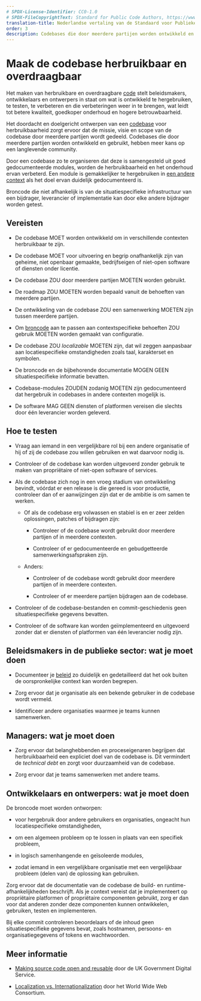 ```yaml
---
# SPDX-License-Identifier: CC0-1.0
# SPDX-FileCopyrightText: Standard for Public Code Authors, https://www.standardforpubliccode.org/AUTHORS.html
translation-title: Nederlandse vertaling van de Standaard voor Publieke Code
order: 3
description: Codebases die door meerdere partijen worden ontwikkeld en gebruikt, hebben meer kans op een langlevende community.
---
```


# Maak de codebase herbruikbaar en overdraagbaar

Het maken van herbruikbare en overdraagbare [code](../glossary.html#code) stelt beleidsmakers, ontwikkelaars en ontwerpers in staat om wat is ontwikkeld te hergebruiken, te testen, te verbeteren en die verbeteringen weer in te brengen, wat leidt tot betere kwaliteit, goedkoper onderhoud en hogere betrouwbaarheid.

Het doordacht en doelgericht ontwerpen van een [codebase](../glossary.html#codebase) voor herbruikbaarheid zorgt ervoor dat de missie, visie en scope van de codebase door meerdere partijen wordt gedeeld. Codebases die door meerdere partijen worden ontwikkeld en gebruikt, hebben meer kans op een langlevende community.

Door een codebase zo te organiseren dat deze is samengesteld uit goed gedocumenteerde modules, worden de herbruikbaarheid en het onderhoud ervan verbeterd. Een module is gemakkelijker te hergebruiken in [een andere context](../glossary.html#verschillende-contexten) als het doel ervan duidelijk gedocumenteerd is.

Broncode die niet afhankelijk is van de situatiespecifieke infrastructuur van een bijdrager, leverancier of implementatie kan door elke andere bijdrager worden getest.

## Vereisten

- De codebase MOET worden ontwikkeld om in verschillende contexten herbruikbaar te zijn.

- De codebase MOET voor uitvoering en begrip onafhankelijk zijn van geheime, niet openbaar gemaakte, bedrijfseigen of niet-open software of diensten onder licentie.

- De codebase ZOU door meerdere partijen MOETEN worden gebruikt.

- De roadmap ZOU MOETEN worden bepaald vanuit de behoeften van meerdere partijen.

- De ontwikkeling van de codebase ZOU een samenwerking MOETEN zijn tussen meerdere partijen.

- Om [broncode](../glossary.html#broncode) aan te passen aan contextspecifieke behoeften ZOU gebruik MOETEN worden gemaakt van configuratie.

- De codebase ZOU *localizable* MOETEN zijn, dat wil zeggen aanpasbaar aan locatiespecifieke omstandigheden zoals taal, karakterset en symbolen.

- De broncode en de bijbehorende documentatie MOGEN GEEN situatiespecifieke informatie bevatten.

- Codebase-modules ZOUDEN zodanig MOETEN zijn gedocumenteerd dat hergebruik in codebases in andere contexten mogelijk is.

- De software MAG GEEN diensten of platformen vereisen die slechts door één leverancier worden geleverd.

## Hoe te testen

- Vraag aan iemand in een vergelijkbare rol bij een andere organisatie of hij of zij de codebase zou willen gebruiken en wat daarvoor nodig is.

- Controleer of de codebase kan worden uitgevoerd zonder gebruik te maken van propriëtaire of niet-open software of services.

- Als de codebase zich nog in een vroeg stadium van ontwikkeling bevindt, vóórdat er een release is die gereed is voor productie, controleer dan of er aanwijzingen zijn dat er de ambitie is om samen te werken.

    - Of als de codebase erg volwassen en stabiel is en er zeer zelden oplossingen, patches of bijdragen zijn:

        - Controleer of de codebase wordt gebruikt door meerdere partijen of in meerdere contexten.

        - Controleer of er gedocumenteerde en gebudgetteerde samenwerkingsafspraken zijn.

    - Anders:

        - Controleer of de codebase wordt gebruikt door meerdere partijen of in meerdere contexten.

        - Controleer of er meerdere partijen bijdragen aan de codebase.

- Controleer of de codebase-bestanden en commit-geschiedenis geen situatiespecifieke gegevens bevatten.

- Controleer of de software kan worden geïmplementeerd en uitgevoerd zonder dat er diensten of platformen van één leverancier nodig zijn.

## Beleidsmakers in de publieke sector: wat je moet doen

- Documenteer je [beleid](../glossary.html#beleid) zo duidelijk en gedetailleerd dat het ook buiten de oorspronkelijke context kan worden begrepen.

- Zorg ervoor dat je organisatie als een bekende gebruiker in de codebase wordt vermeld.

- Identificeer andere organisaties waarmee je teams kunnen samenwerken.

## Managers: wat je moet doen

- Zorg ervoor dat belanghebbenden en proceseigenaren begrijpen dat herbruikbaarheid een expliciet doel van de codebase is. Dit vermindert de *technical debt* en zorgt voor duurzaamheid van de codebase.

- Zorg ervoor dat je teams samenwerken met andere teams.

## Ontwikkelaars en ontwerpers: wat je moet doen

De broncode moet worden ontworpen:

- voor hergebruik door andere gebruikers en organisaties, ongeacht hun locatiespecifieke omstandigheden,

- om een algemeen probleem op te lossen in plaats van een specifiek probleem,

- in logisch samenhangende en geïsoleerde modules,

- zodat iemand in een vergelijkbare organisatie met een vergelijkbaar probleem (delen van) de oplossing kan gebruiken.

Zorg ervoor dat de documentatie van de codebase de build- en runtime-afhankelijkheden beschrijft. Als je context vereist dat je implementeert op propriëtaire platformen of propriëtaire componenten gebruikt, zorg er dan voor dat anderen zonder deze componenten kunnen ontwikkelen, gebruiken, testen en implementeren.

Bij elke commit controleren beoordelaars of de inhoud geen situatiespecifieke gegevens bevat, zoals hostnamen, persoons- en organisatiegegevens of tokens en wachtwoorden.

## Meer informatie

* [Making source code open and reusable](https://www.gov.uk/service-manual/technology/making-source-code-open-and-reusable) door de UK Government Digital Service.

* [Localization vs. Internationalization](https://www.w3.org/International/questions/qa-i18n) door het World Wide Web Consortium.
